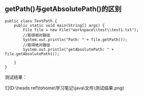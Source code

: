 ## getPath()与getAbsolutePath()的区别

```
public class TextPath {
	public static void main(String[] args) {
		File file = new File("workspace\\test\\test1.txt"); 
		//取得相对路径
		System.out.println("Path: " + file.getPath()); 
		//取得绝对路径
		System.out.println("getAbsolutePath: " + file.getAbsolutePath()); 
 
	}
}
```

测试结果：

![](D:\heads ref\tohome\学习笔记\java\文件\测试结果.png)

